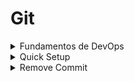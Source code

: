 # Git

<details><summary>Fundamentos de DevOps</summary>

## Controle de Versão

### 1. Controle de Versão Local

#### 1.1 Setup

    git init
    dotnet new gitignore

#### 1.2 Versionando o projeto

    git add --all
    git status
    git commit
    git log

<br>

### 2. Controle de versão remoto

#### 2.1 Enviando o repositório local para um remoto

    git remote https://
    git push

#### 2.2 Copiando um repositório remoto

    git clone

<br>

### 3. Trabalhando com equipes

#### 3.1 Sincronizando um repositório remoto com o local

    git pull

#### 3.2. Ramificando o projeto

    git branch
    git checkout

</details>

<details><summary>Quick Setup</summary>

Create a new repository on the command line:

    echo "# teste" >> README.md
    git init
    git add README.md
    git commit -m "first commit"
    git branch -M main
    git remote add origin https://github.com/marcelobarbieri/teste.git
    git push -u origin main

</details>

<details><summary>Remove Commit</summary>

### 1. The last commit

Reset the HEAD

    git reset --hard HEAD^

#### Git remove the last commit by resetting the HEAD

It is simple to remove the last commit in history.
You can reset HEAD by running the command.

The caret **^** after HEAD implies the last commit referencing the **HEAD**.

Update remote --force

    git push origin <branch> -f

### 2. A group of commits on a branch

Interactively rebase the branch

    git rebase -i HEAD~N

where **N** is the number of commits from the head

or

git squash the commits

    git merge --squash <branch>

### 3. All commits

Navigate to the folder hosting the repo and delete **.git** subdirectory

    rm -rf .git

### 4. Remove the only (one) commit you have.

    git update-ref -d HEAD

The challenging part about understanding git remove commits lies in having inadequate knowledge of git workflow, the reset command and branching. Here is what you should know about the three things.

[GoLinuxCloud](https://www.golinuxcloud.com/git-remove-commit/#:~:text=Reset%20is%20the%20most%20familiar%20command%20to%20git,deletes%20the%20associated%20files%20in%20the%20working%20directory.)

</details>
